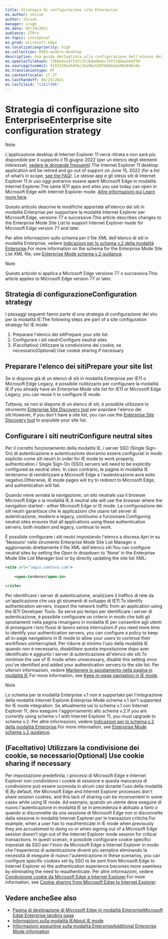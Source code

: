 ```yaml
---
title: Strategia di configurazione sito Enterprise
ms.author: shisub
author: shisub
manager: srugh
ms.date: 05/19/2021
audience: ITPro
ms.topic: conceptual
ms.prod: microsoft-edge
ms.localizationpriority: high
ms.collection: M365-modern-desktop
description: Una guida dettagliata alla configurazione dell'elenco dei siti modalità Enterprise per la modalità Internet Explorer.
ms.openlocfilehash: 7369e4e14f33fc37c6ded0ebc7df57d64a34df50
ms.sourcegitcommit: 4192328ee585bc32a9be528766b8a5a98e046c8e
ms.translationtype: HT
ms.contentlocale: it-IT
ms.lasthandoff: 06/25/2021
ms.locfileid: "11617396"
---
```

# <a name="enterprise-site-configuration-strategy"></a><span data-ttu-id="d3bc2-103">Strategia di configurazione sito Enterprise</span><span class="sxs-lookup"><span data-stu-id="d3bc2-103">Enterprise site configuration strategy</span></span>

>[!Note]
> <span data-ttu-id="d3bc2-104">L'applicazione desktop di Internet Explorer 11 verrà ritirata e non sarà più disponibile per il supporto il 15 giugno 2022 (per un elenco degli elementi interessati, [vedere le domande frequenti](https://techcommunity.microsoft.com/t5/windows-it-pro-blog/internet-explorer-11-desktop-app-retirement-faq/ba-p/2366549)).</span><span class="sxs-lookup"><span data-stu-id="d3bc2-104">The Internet Explorer 11 desktop application will be retired and go out of support on June 15, 2022 (for a list of what’s in scope, [see the FAQ](https://techcommunity.microsoft.com/t5/windows-it-pro-blog/internet-explorer-11-desktop-app-retirement-faq/ba-p/2366549)).</span></span> <span data-ttu-id="d3bc2-105">Le stesse app e gli stessi siti di Internet Explorer 11 in uso oggi potranno essere aperti Microsoft Edge in modalità Internet Explorer.</span><span class="sxs-lookup"><span data-stu-id="d3bc2-105">The same IE11 apps and sites you use today can open in Microsoft Edge with Internet Explorer mode.</span></span> <span data-ttu-id="d3bc2-106">[Altre informazioni qui](https://blogs.windows.com/windowsexperience/2021/05/19/the-future-of-internet-explorer-on-windows-10-is-in-microsoft-edge/).</span><span class="sxs-lookup"><span data-stu-id="d3bc2-106">[Learn more here](https://blogs.windows.com/windowsexperience/2021/05/19/the-future-of-internet-explorer-on-windows-10-is-in-microsoft-edge/).</span></span>

<span data-ttu-id="d3bc2-107">Questo articolo descrive le modifiche apportate all'elenco dei siti in modalità Enterprise per supportare la modalità Internet Explorer per Microsoft Edge, versione 77 e successive.</span><span class="sxs-lookup"><span data-stu-id="d3bc2-107">This article describes changes to the Enterprise Mode Site List to support Internet Explorer mode for Microsoft Edge version 77 and later.</span></span>

<span data-ttu-id="d3bc2-108">Per altre informazioni sullo schema per il file XML dell'elenco di siti in modalità Enterprise, vedere [Indicazioni per lo schema v.2 della modalità Enterprise](/internet-explorer/ie11-deploy-guide/enterprise-mode-schema-version-2-guidance).</span><span class="sxs-lookup"><span data-stu-id="d3bc2-108">For more information on the schema for the Enterprise Mode Site List XML file, see [Enterprise Mode schema v.2 guidance](/internet-explorer/ie11-deploy-guide/enterprise-mode-schema-version-2-guidance).</span></span>

> [!NOTE]
> <span data-ttu-id="d3bc2-109">Questo articolo si applica a Microsoft Edge versione 77 o successiva.</span><span class="sxs-lookup"><span data-stu-id="d3bc2-109">This article applies to Microsoft Edge version 77 or later.</span></span>
<!--
## Updated schema elements

The following table describes the \<open-in app\> element added to the v.2 of the Enterprise Mode schema:

| **Element** | **Description** |
| --- | --- |
| \<open-in app="**true**"\> | A child element that controls what browser is used for sites. This element is required for sites that need to **open in IE11**.|

**Example:**

``` xml
<site url="contoso.com">

  <open-in app="true">IE11</open-in>

</site>
```

The following table shows the possible values of the \<open-in\> element:

| **Value** | **Description** |
| --- | --- |
| **\<open-in\>IE11\</open-in\>** | Opens the site in IE mode or a full IE11 window. To enable IE mode, see [Configure IE mode policies](./edge-ie-mode-policies.md)|
| **\<open-in app="**true**"\>IE11\</open-in\>** | Opens the site in a full IE11 window |
| **\<open-in\>MSEdge\</open-in\>** | Opens the site in Microsoft Edge |
| **\<open-in\>None or not specified\</open-in\>** | Opens the site in the default browser or in the browser where the user navigated to the site. |
|**\<open-in\>Configurable\</open-in\>** | Allows the site to participate in IE mode engine determination. To learn more, see [Learn about Configurable sites in IE mode](edge-learnmore-configurable-sites-ie-mode.md).  |

>[!NOTE]
> The attribute app=**"true"** is only recognized when associated to _'open-in' IE11_. Adding it to the other 'open-in' elements won't change browser behavior.   -->

## <a name="configuration-strategy"></a><span data-ttu-id="d3bc2-110">Strategia di configurazione</span><span class="sxs-lookup"><span data-stu-id="d3bc2-110">Configuration strategy</span></span>

<span data-ttu-id="d3bc2-111">I passaggi seguenti fanno parte di una strategia di configurazione del sito per la modalità IE:</span><span class="sxs-lookup"><span data-stu-id="d3bc2-111">The following steps are part of a site configuration strategy for IE mode:</span></span>
1. <span data-ttu-id="d3bc2-112">Preparare l'elenco dei siti</span><span class="sxs-lookup"><span data-stu-id="d3bc2-112">Prepare your site list</span></span>
2. <span data-ttu-id="d3bc2-113">Configurare i siti neutri</span><span class="sxs-lookup"><span data-stu-id="d3bc2-113">Configure neutral sites</span></span>
3. <span data-ttu-id="d3bc2-114">(Facoltativo) Utilizzare la condivisione dei cookie, se necessario</span><span class="sxs-lookup"><span data-stu-id="d3bc2-114">(Optional) Use cookie sharing if necessary</span></span>

<!--
Step 1.  – if you don’t have one use Site Discovery Step-by-Step
Step 2 – Neutral sites + sticky mode
        Use more examples and explain sticky mode better
Step 3 – If that doesn’t cover your needs, then use Cookie sharing -->

## <a name="prepare-your-site-list"></a><span data-ttu-id="d3bc2-115">Preparare l'elenco dei siti</span><span class="sxs-lookup"><span data-stu-id="d3bc2-115">Prepare your site list</span></span>

<span data-ttu-id="d3bc2-116">Se si dispone già di un elenco di siti in modalità Enterprise per IE11 o Microsoft Edge Legacy, è possibile riutilizzarlo per configurare la modalità IE.</span><span class="sxs-lookup"><span data-stu-id="d3bc2-116">If you already have an Enterprise Mode site list for IE11 or Microsoft Edge Legacy, you can reuse it to configure IE mode.</span></span>

<span data-ttu-id="d3bc2-117">Tuttavia, se non si dispone di un elenco di siti, è possibile utilizzare lo strumento [Enterprise Site Discovery tool](/deployedge/edge-ie-mode-site-discovery) per popolare l'elenco dei siti.</span><span class="sxs-lookup"><span data-stu-id="d3bc2-117">However, if you don't have a site list, you can use the [Enterprise Site Discovery tool](/deployedge/edge-ie-mode-site-discovery) to populate your site list.</span></span>

## <a name="configure-neutral-sites"></a><span data-ttu-id="d3bc2-118">Configurare i siti neutri</span><span class="sxs-lookup"><span data-stu-id="d3bc2-118">Configure neutral sites</span></span>

<span data-ttu-id="d3bc2-119">Per il corretto funzionamento della modalità IE, i server SSO (Single Sign-On) di autenticazione e autenticazione dovranno essere configurati in modo esplicito come siti neutri.</span><span class="sxs-lookup"><span data-stu-id="d3bc2-119">In order for IE mode to work properly, authentication / Single Sign-On (SSO) servers will need to be explicitly configured as neutral sites.</span></span> <span data-ttu-id="d3bc2-120">In caso contrario, le pagine in modalità IE tenteranno di reindirizzare a Microsoft Edge e l'autenticazione avrà esito negativo.</span><span class="sxs-lookup"><span data-stu-id="d3bc2-120">Otherwise, IE mode pages will try to redirect to Microsoft Edge, and authentication will fail.</span></span>

<span data-ttu-id="d3bc2-121">Quando viene avviata la navigazione, un sito neutrale usa il browser Microsoft Edge o la modalità IE.</span><span class="sxs-lookup"><span data-stu-id="d3bc2-121">A neutral site will use the browser where the navigation started - either Microsoft Edge or IE mode.</span></span> <span data-ttu-id="d3bc2-122">La configurazione dei siti neutri garantisce che le applicazioni che usano tali server di autenticazione, moderni e legacy, continuino a funzionare.</span><span class="sxs-lookup"><span data-stu-id="d3bc2-122">Configuring neutral sites ensures that all applications using these authentication servers, both modern and legacy, continue to work.</span></span>

<span data-ttu-id="d3bc2-123">È possibile configurare i siti neutri impostando l'elenco a discesa *Apri in* su 'Nessuno' nello strumento Enterprise Mode Site List Manager o aggiornando direttamente il file XML dell'elenco siti:</span><span class="sxs-lookup"><span data-stu-id="d3bc2-123">You can configure neutral sites by setting the *Open In* dropdown to 'None' in the Enterprise Mode Site List Manager tool or by directly updating the site list XML:</span></span>

``` xml
<site url="login.contoso.com">
   
    <open-in>None</open-in>

</site>
```

<span data-ttu-id="d3bc2-124">Per identificare i server di autenticazione, analizzare il traffico di rete da un'applicazione che usa gli strumenti di sviluppo di IE11.</span><span class="sxs-lookup"><span data-stu-id="d3bc2-124">To identify authentication servers, inspect the network traffic from an application using the IE11 Developer Tools.</span></span> <span data-ttu-id="d3bc2-125">Se serve più tempo per identificare i server di autenticazione, è possibile configurare un criterio in modo che tutti gli spostamenti nella pagina rimangano in modalità IE per consentire agli utenti di proseguire i loro flussi di lavoro senza interruzioni.</span><span class="sxs-lookup"><span data-stu-id="d3bc2-125">If you need more time to identify your authentication servers, you can configure a policy to keep all in-page navigations in IE mode to allow your users to continue their workflows uninterrupted.</span></span> <span data-ttu-id="d3bc2-126">Per ridurre al minimo l'uso della modalità IE quando non è necessario, disabilitare questa impostazione dopo aver identificato e aggiunto i server di autenticazione all'elenco dei siti.</span><span class="sxs-lookup"><span data-stu-id="d3bc2-126">To minimize the use of IE mode when unnecessary, disable this setting once you've identified and added your authentication servers to the site list.</span></span> <span data-ttu-id="d3bc2-127">Per ulteriori informazioni, vedere [Mantenere lo spostamento nella pagina in modalità IE](/deployedge/edge-learnmore-inpage-nav).</span><span class="sxs-lookup"><span data-stu-id="d3bc2-127">For more information, see [Keep in-page navigation in IE mode](/deployedge/edge-learnmore-inpage-nav).</span></span>

>[!NOTE]
   ><span data-ttu-id="d3bc2-128">Lo schema per la modalità Enterprise v.1 non è supportato per l'integrazione della modalità Internet Explorer.</span><span class="sxs-lookup"><span data-stu-id="d3bc2-128">Enterprise Mode schema v.1 isn't supported for IE mode integration.</span></span> <span data-ttu-id="d3bc2-129">Se attualmente usi lo schema v.1 con Internet Explorer 11, devi eseguire l'aggiornamento allo schema v.2.</span><span class="sxs-lookup"><span data-stu-id="d3bc2-129">If you are currently using schema v.1 with Internet Explorer 11, you must upgrade to schema v.2.</span></span> <span data-ttu-id="d3bc2-130">Per altre informazioni, vedere [Indicazioni per lo schema v.2 della modalità Enterprise](/internet-explorer/ie11-deploy-guide/enterprise-mode-schema-version-2-guidance).</span><span class="sxs-lookup"><span data-stu-id="d3bc2-130">For more information, see [Enterprise Mode schema v.2 guidance](/internet-explorer/ie11-deploy-guide/enterprise-mode-schema-version-2-guidance).</span></span>

## <a name="optional-use-cookie-sharing-if-necessary"></a><span data-ttu-id="d3bc2-131">(Facoltativo) Utilizzare la condivisione dei cookie, se necessario</span><span class="sxs-lookup"><span data-stu-id="d3bc2-131">(Optional) Use cookie sharing if necessary</span></span>

<span data-ttu-id="d3bc2-132">Per impostazione predefinita, i processi di Microsoft Edge e Internet Explorer non condividono i cookie di sessione e questa mancanza di condivisione può essere scomoda in alcuni casi durante l'uso della modalità IE.</span><span class="sxs-lookup"><span data-stu-id="d3bc2-132">By default, the Microsoft Edge and Internet Explorer processes don't share session cookies, and this lack of sharing can be inconvenient in some cases while using IE mode.</span></span> <span data-ttu-id="d3bc2-133">Ad esempio, quando un utente deve eseguire di nuovo l'autenticazione in modalità IE se in precedenza è abituato a farlo o quando si disconnette da una sessione di Microsoft Edge non si disconnette dalla sessione in modalità Internet Explorer per le transazioni critiche.</span><span class="sxs-lookup"><span data-stu-id="d3bc2-133">For example, when a user has to reauthenticate in IE mode when previously they are accustomed to doing so or when signing out of a Microsoft Edge session doesn’t sign out of the Internet Explorer mode session for critical transactions.</span></span> <span data-ttu-id="d3bc2-134">In questi scenari, è possibile configurare cookie specifici impostati da SSO per l'invio da Microsoft Edge a Internet Explorer in modo che l'esperienza di autenticazione diventi più semplice eliminando la necessità di eseguire di nuovo l'autenticazione.</span><span class="sxs-lookup"><span data-stu-id="d3bc2-134">In these scenarios, you can configure specific cookies set by SSO to be sent from Microsoft Edge to Internet Explorer so the authentication experience becomes more seamless by eliminating the need to reauthenticate.</span></span> <span data-ttu-id="d3bc2-135">Per altre informazioni, vedere [Condivisione cookie da Microsoft Edge a Internet Explorer](/deployedge/edge-ie-mode-add-guidance-cookieshare).</span><span class="sxs-lookup"><span data-stu-id="d3bc2-135">For more information, see [Cookie sharing from Microsoft Edge to Internet Explorer](/deployedge/edge-ie-mode-add-guidance-cookieshare).</span></span>

## <a name="see-also"></a><span data-ttu-id="d3bc2-136">Vedere anche</span><span class="sxs-lookup"><span data-stu-id="d3bc2-136">See also</span></span>

- [<span data-ttu-id="d3bc2-137">Pagina di destinazione di Microsoft Edge in modalità Enterprise</span><span class="sxs-lookup"><span data-stu-id="d3bc2-137">Microsoft Edge Enterprise landing page</span></span>](https://aka.ms/EdgeEnterprise)
- [<span data-ttu-id="d3bc2-138">Informazioni sulla modalità IE</span><span class="sxs-lookup"><span data-stu-id="d3bc2-138">About IE mode</span></span>](./edge-ie-mode.md)
- [<span data-ttu-id="d3bc2-139">Informazioni aggiuntive sulla modalità Enterprise</span><span class="sxs-lookup"><span data-stu-id="d3bc2-139">Additional Enterprise Mode information</span></span>](/internet-explorer/ie11-deploy-guide/enterprise-mode-overview-for-ie11)
